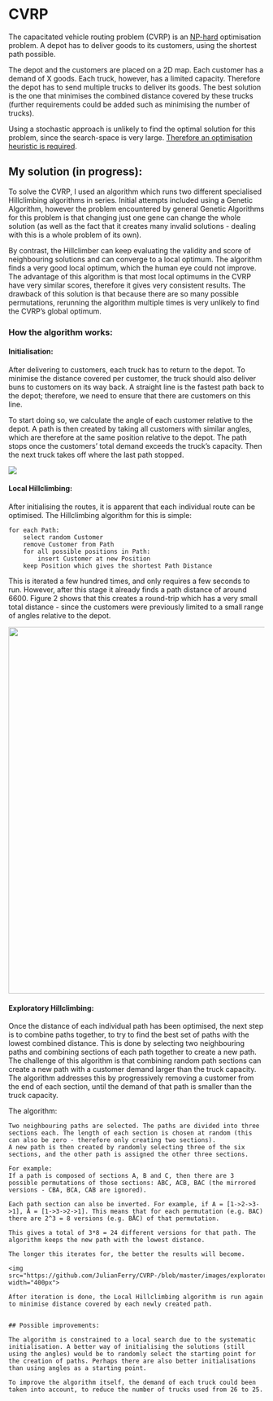 # CVRP

The capacitated vehicle routing problem (CVRP) is an [NP-hard](https://en.wikipedia.org/wiki/NP-hardness) optimisation problem. A depot has to deliver goods to its customers, using the shortest path possible.

The depot and the customers are placed on a 2D map. Each customer has a demand of X goods. Each truck, however, has a limited capacity. Therefore the depot has to send multiple trucks to deliver its goods. The best solution is the one that minimises the combined distance covered by these trucks (further requirements could be added such as minimising the number of trucks).

Using a stochastic approach is unlikely to find the optimal solution for this problem, since the search-space is very large. [Therefore an optimisation heuristic is required](https://en.wikipedia.org/wiki/Heuristic_(computer_science)).


## My solution (in progress):

To solve the CVRP, I used an algorithm which runs two different specialised Hillclimbing algorithms in series. Initial attempts included using a Genetic Algorithm, however the problem encountered by general Genetic Algorithms for this problem is that changing just one gene can change the whole solution (as well as the fact that it creates many invalid solutions - dealing with this is a whole problem of its own).

By contrast, the Hillclimber can keep evaluating the validity and score of neighbouring solutions and can converge to a local optimum.
The algorithm finds a very good local optimum, which the human eye could not improve. The advantage of this algorithm is that most local optimums in the CVRP have very similar scores, therefore it gives very consistent results. The drawback of this solution is that because there are so many possible permutations, rerunning the algorithm multiple times is very unlikely to find the CVRP’s global optimum.


### How the algorithm works:

#### Initialisation:

After delivering to customers, each truck has to return to the depot. To minimise the distance covered per customer, the truck should also deliver buns to customers on its way back. A straight line is the fastest path back to the depot; therefore, we need to ensure that there are customers on this line.

To start doing so, we calculate the angle of each customer relative to the depot. A path is then created by taking all customers with similar angles, which are therefore at the same position relative to the depot. The path stops once the customers’ total demand exceeds the truck’s capacity. Then the next truck takes off where the last path stopped.

<img src="https://github.com/JulianFerry/CVRP-/blob/master/images/initiateSolutions.png">

#### Local Hillclimbing:

After initialising the routes, it is apparent that each individual route can be optimised. The Hillclimbing algorithm for this is simple:
```
for each Path:
    select random Customer
    remove Customer from Path
    for all possible positions in Path:
        insert Customer at new Position
    keep Position which gives the shortest Path Distance
 ```
    
This is iterated a few hundred times, and only requires a few seconds to run.
However, after this stage it already finds a path distance of around 6600.
Figure 2 shows that this creates a round-trip which has a very small total distance - since the customers were previously limited to a small range of angles relative to the depot.

<img src="https://github.com/JulianFerry/CVRP-/blob/master/images/localHillclimbing.png" width="720px">

#### Exploratory Hillclimbing:

Once the distance of each individual path has been optimised, the next step is to combine paths together, to try to find the best set of paths with the lowest combined distance. This is done by selecting two neighbouring paths and combining sections of each path together to create a new path. The challenge of this algorithm is that combining random path sections can create a new path with a customer demand larger than the truck capacity. The algorithm addresses this by progressively removing a customer from the end of each section, until the demand of that path is smaller than the truck capacity.

The algorithm: 

```
Two neighbouring paths are selected. The paths are divided into three sections each. The length of each section is chosen at random (this can also be zero - therefore only creating two sections). 
A new path is then created by randomly selecting three of the six sections, and the other path is assigned the other three sections.

For example:
If a path is composed of sections A, B and C, then there are 3 possible permutations of those sections: ABC, ACB, BAC (the mirrored versions - CBA, BCA, CAB are ignored).

Each path section can also be inverted. For example, if A = [1->2->3->1], Å = [1->3->2->1]. This means that for each permutation (e.g. BAC) there are 2^3 = 8 versions (e.g. BÅC) of that permutation. 

This gives a total of 3*8 = 24 different versions for that path. The algorithm keeps the new path with the lowest distance.

The longer this iterates for, the better the results will become.

<img src="https://github.com/JulianFerry/CVRP-/blob/master/images/exploratoryHillclimbing.png" width="400px">

After iteration is done, the Local Hillclimbing algorithm is run again to minimise distance covered by each newly created path.


## Possible improvements:

The algorithm is constrained to a local search due to the systematic initialisation. A better way of initialising the solutions (still using the angles) would be to randomly select the starting point for the creation of paths. Perhaps there are also better initialisations than using angles as a starting point.

To improve the algorithm itself, the demand of each truck could been taken into account, to reduce the number of trucks used from 26 to 25.
